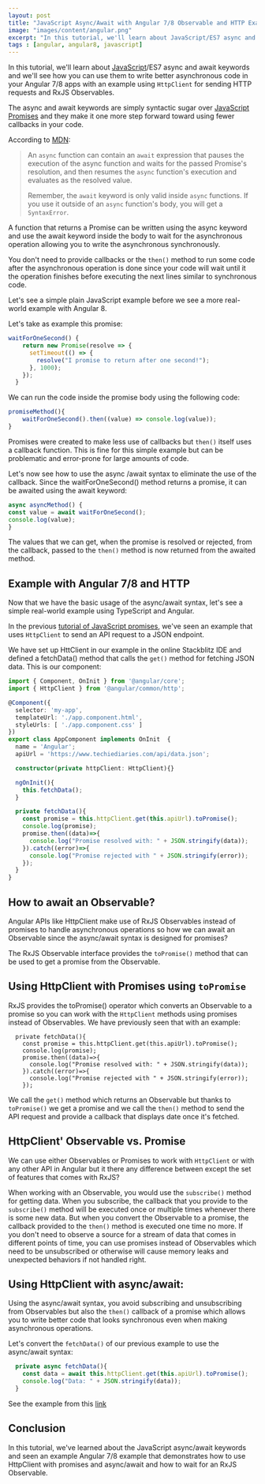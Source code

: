 ```yaml
---
layout: post
title: "JavaScript Async/Await with Angular 7/8 Observable and HTTP Example"
image: "images/content/angular.png"
excerpt: "In this tutorial, we'll learn about JavaScript/ES7 async and await keywords and we'll see how you can use them to write better asynchronous code in your Angular 7/8 apps with an example using HttpClient for sending HTTP requests and RxJS Observables." 
tags : [angular, angular8, javascript] 
---
```


In this tutorial, we'll learn about [JavaScript](https://www.techiediaries.com/javascript/)/ES7 async and await keywords and we'll see how you can use them to write better asynchronous code in your Angular 7/8 apps with an example using `HttpClient` for sending HTTP requests and RxJS Observables.

The async and await keywords are simply syntactic sugar over [JavaScript Promises](https://www.techiediaries.com/javascript-promises-tutorial-example/) and they make it one more step forward toward using fewer callbacks in your code.

According to [MDN](https://developer.mozilla.org/en-US/docs/Web/JavaScript/Reference/Statements/async_function):

>An `async` function can contain an `await` expression that pauses the execution of the async function and waits for the passed Promise's resolution, and then resumes the `async` function's execution and evaluates as the resolved value.  
 > 
>Remember, the `await` keyword is only valid inside `async` functions. If you use it outside of an `async` function's body, you will get a `SyntaxError`.

A function that returns a Promise can be written using the async keyword and use the await keyword inside the body to wait for the asynchronous operation allowing you to write the asynchronous synchronously.

You don't need to provide callbacks or the `then()` method to run some code after the asynchronous operation is done since your code will wait until it the operation finishes before executing the next lines similar to synchronous code.

Let's see a simple plain JavaScript example before we see a more real-world example with Angular 8.

Let's take as example this promise:

```js
waitForOneSecond() {
    return new Promise(resolve => {
      setTimeout(() => {
        resolve("I promise to return after one second!");
      }, 1000);
    });
  }
```

We can run the code inside the promise body using the following code:

```js
promiseMethod(){
    waitForOneSecond().then((value) => console.log(value));
}
```

Promises were created to make less use of callbacks but `then()` itself uses a callback function. This is fine for this simple example but can be problematic and error-prone for large amounts of code.

Let's now see how to use the async /await syntax to eliminate the use of the callback. Since the waitForOneSecond() method returns a promise, it can be awaited using the await keyword:

```js
async asyncMethod() {
const value = await waitForOneSecond();
console.log(value);
}
```

The values that we can get, when the promise is resolved or rejected, from the callback, passed to the `then()` method is now returned from the awaited method.


## Example with Angular 7/8 and HTTP

Now that we have the basic usage of the async/await syntax, let's see a simple real-world example using TypeScript and Angular.

In the previous [tutorial of JavaScript promises](https://www.techiediaries.com/javascript-promises-tutorial-example), we've seen an example that uses `HttpClient` to send an API request to a JSON endpoint.

We have set up HttClient in our example in the online Stackblitz IDE and defined a fetchData() method that calls the `get()` method for  fetching JSON data. This is our component:

```ts
import { Component, OnInit } from '@angular/core';
import { HttpClient } from '@angular/common/http';

@Component({
  selector: 'my-app',
  templateUrl: './app.component.html',
  styleUrls: [ './app.component.css' ]
})
export class AppComponent implements OnInit  {
  name = 'Angular';
  apiUrl = 'https://www.techiediaries.com/api/data.json';

  constructor(private httpClient: HttpClient){}

  ngOnInit(){
    this.fetchData();
  }

  private fetchData(){
    const promise = this.httpClient.get(this.apiUrl).toPromise();
    console.log(promise);  
    promise.then((data)=>{
      console.log("Promise resolved with: " + JSON.stringify(data));
    }).catch((error)=>{
      console.log("Promise rejected with " + JSON.stringify(error));
    });
  }
}
```
 
## How to await an Observable?
 
Angular APIs like HttpClient make use of RxJS Observables instead of promises to handle asynchronous operations so how we can await an Observable since the async/await syntax is designed for promises?

The RxJS Observable interface provides the `toPromise()` method that can be used to get a promise from the Observable.

## Using HttpClient with Promises using `toPromise`

RxJS provides the toPromise() operator which converts an Observable to a promise so you can work with the `HttpClient` methods using promises instead of Observables. We have previously seen that with an example:
   
```
  private fetchData(){
    const promise = this.httpClient.get(this.apiUrl).toPromise();
    console.log(promise);  
    promise.then((data)=>{
      console.log("Promise resolved with: " + JSON.stringify(data));
    }).catch((error)=>{
      console.log("Promise rejected with " + JSON.stringify(error));
    });
```

We call the `get()` method which returns an Observable but thanks to `toPromise()` we get a promise and we call the `then()` method to send the API request and provide a callback that displays date once it's fetched.
 
## HttpClient' Observable vs. Promise 

We can use either Observables or Promises to work with `HttpClient` or with any other API in Angular but it there any difference between except the set of features that comes with RxJS?
 
When working with an Observable, you would use the `subscribe()` method for getting data. When you subscribe, the callback that you provide to the `subscribe()` method will be executed once or multiple times whenever there is some new data. But when you convert the Observable to a promise, the callback provided to the `then()` method is executed one time no more. 
If you don't need to observe a source for a stream of data that comes in different points of time, you can use promises instead of Observables which need to be unsubscribed or otherwise will cause memory leaks and unexpected behaviors if not handled right.
 
## Using HttpClient with async/await:

Using the async/await syntax, you avoid subscribing and unsubscribing from Observables but also the `then()` callback of a promise which allows you to write better code that looks synchronous even when making asynchronous operations.
 
Let's convert the `fetchData()` of our previous example to use the async/await syntax:

```ts
  private async fetchData(){
    const data = await this.httpClient.get(this.apiUrl).toPromise();
    console.log("Data: " + JSON.stringify(data)); 
  }
```

See the example from this [link](https://stackblitz.com/edit/angular-http-async-await?file=src/app/app.component.ts)

## Conclusion

In this tutorial, we've learned about the JavaScript async/await keywords and seen an example Angular 7/8 example that demonstrates how to use HttpClient with promises and async/await and how to wait for an RxJS Observable.
 